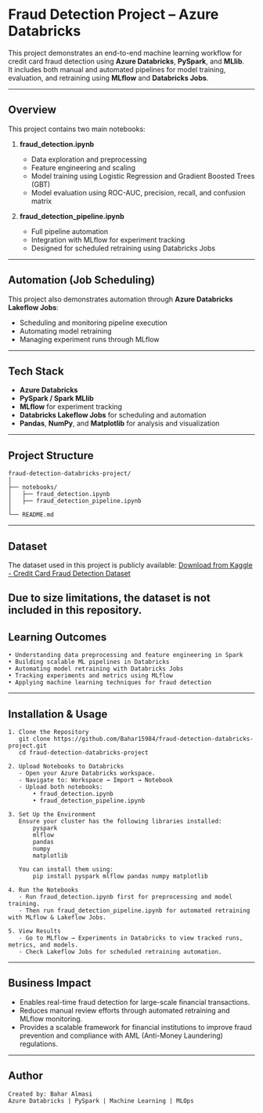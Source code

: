 # Fraud Detection Project – Azure Databricks

This project demonstrates an end-to-end machine learning workflow for credit card fraud detection using **Azure Databricks**, **PySpark**, and **MLlib**.  
It includes both manual and automated pipelines for model training, evaluation, and retraining using **MLflow** and **Databricks Jobs**.

---

## Overview

This project contains two main notebooks:

1. **fraud_detection.ipynb**  
   - Data exploration and preprocessing  
   - Feature engineering and scaling  
   - Model training using Logistic Regression and Gradient Boosted Trees (GBT)  
   - Model evaluation using ROC-AUC, precision, recall, and confusion matrix  

2. **fraud_detection_pipeline.ipynb**  
   - Full pipeline automation  
   - Integration with MLflow for experiment tracking  
   - Designed for scheduled retraining using Databricks Jobs  

---

## Automation (Job Scheduling)

This project also demonstrates automation through **Azure Databricks Lakeflow Jobs**:
- Scheduling and monitoring pipeline execution  
- Automating model retraining  
- Managing experiment runs through MLflow  

---

## Tech Stack

- **Azure Databricks**
- **PySpark / Spark MLlib**
- **MLflow** for experiment tracking
- **Databricks Lakeflow Jobs** for scheduling and automation
- **Pandas**, **NumPy**, and **Matplotlib** for analysis and visualization

---

## Project Structure

```plaintext
fraud-detection-databricks-project/
│
├── notebooks/
│   ├── fraud_detection.ipynb
│   ├── fraud_detection_pipeline.ipynb
│
└── README.md
```

---
##  Dataset

The dataset used in this project is publicly available:
[Download from Kaggle - Credit Card Fraud Detection Dataset](https://www.kaggle.com/mlg-ulb/creditcardfraud)

Due to size limitations, the dataset is not included in this repository.
------
## Learning Outcomes

```plaintext
• Understanding data preprocessing and feature engineering in Spark  
• Building scalable ML pipelines in Databricks  
• Automating model retraining with Databricks Jobs  
• Tracking experiments and metrics using MLflow  
• Applying machine learning techniques for fraud detection  
```

---

## Installation & Usage

```plaintext
1. Clone the Repository
   git clone https://github.com/Bahar15984/fraud-detection-databricks-project.git
   cd fraud-detection-databricks-project

2. Upload Notebooks to Databricks
   - Open your Azure Databricks workspace.
   - Navigate to: Workspace → Import → Notebook
   - Upload both notebooks:
       • fraud_detection.ipynb
       • fraud_detection_pipeline.ipynb

3. Set Up the Environment
   Ensure your cluster has the following libraries installed:
       pyspark
       mlflow
       pandas
       numpy
       matplotlib

   You can install them using:
       pip install pyspark mlflow pandas numpy matplotlib

4. Run the Notebooks
   - Run fraud_detection.ipynb first for preprocessing and model training.
   - Then run fraud_detection_pipeline.ipynb for automated retraining with MLflow & Lakeflow Jobs.

5. View Results
   - Go to MLflow → Experiments in Databricks to view tracked runs, metrics, and models.
   - Check Lakeflow Jobs for scheduled retraining automation.
```

---
## Business Impact
- Enables real-time fraud detection for large-scale financial transactions.  
- Reduces manual review efforts through automated retraining and MLflow monitoring.  
- Provides a scalable framework for financial institutions to improve fraud prevention and compliance with AML (Anti-Money Laundering) regulations.  
----
## Author

```plaintext
Created by: Bahar Almasi  
Azure Databricks | PySpark | Machine Learning | MLOps
```



